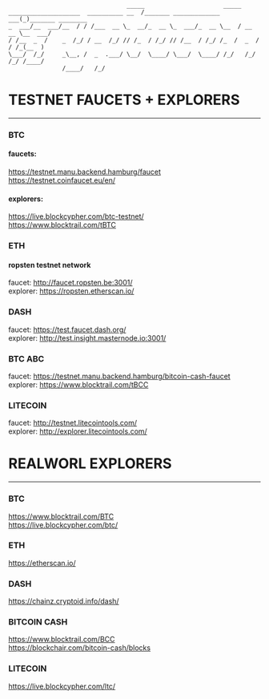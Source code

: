 ```
                                 _____                      _____                 
____________________  __________ __  /_______ _____________ ___(_)_______ ________
_  ___/__  ___/__  / / /___  __ \_  __/_  __ \_  ___/_  __ \__  / __  __ \__  ___/
/ /__  _  /    _  /_/ / __  /_/ // /_  / /_/ // /__  / /_/ /_  /  _  / / /_(__  ) 
\___/  /_/     _\__, /  _  .___/ \__/  \____/ \___/  \____/ /_/   /_/ /_/ /____/  
               /____/   /_/                                                       
```

# TESTNET FAUCETS + EXPLORERS
---


### BTC

#### faucets: <br />
https://testnet.manu.backend.hamburg/faucet <br />
https://testnet.coinfaucet.eu/en/

#### explorers: <br />
https://live.blockcypher.com/btc-testnet/ <br />
https://www.blocktrail.com/tBTC

### ETH

#### ropsten testnet network
faucet: http://faucet.ropsten.be:3001/ <br />
explorer: https://ropsten.etherscan.io/

### DASH 

faucet: https://test.faucet.dash.org/ <br />
explorer: http://test.insight.masternode.io:3001/ 

### BTC ABC 

faucet: https://testnet.manu.backend.hamburg/bitcoin-cash-faucet <br />
explorer: https://www.blocktrail.com/tBCC

### LITECOIN 

faucet: http://testnet.litecointools.com/ <br />
explorer: http://explorer.litecointools.com/


# REALWORL EXPLORERS
---


### BTC 

https://www.blocktrail.com/BTC <br />
https://live.blockcypher.com/btc/

### ETH

https://etherscan.io/

### DASH

https://chainz.cryptoid.info/dash/


### BITCOIN CASH 

https://www.blocktrail.com/BCC <br />
https://blockchair.com/bitcoin-cash/blocks


### LITECOIN

https://live.blockcypher.com/ltc/
